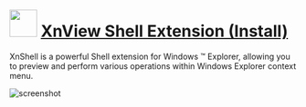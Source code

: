 # <img src="https://cdn.jsdelivr.net/gh/chtof/chocolatey-packages/automatic/xnshell/xnshell.png" width="48" height="48"/> [XnView Shell Extension (Install)](https://chocolatey.org/packages/xnshell)

XnShell is a powerful Shell extension for Windows ™ Explorer, allowing you to preview and perform various operations within Windows Explorer context menu.

![screenshot](https://cdn.jsdelivr.net/gh/chtof/chocolatey-packages/automatic/xnshell/screenshot.png)
